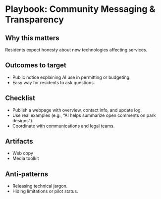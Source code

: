 # Playbook: Community Messaging & Transparency

## Why this matters
Residents expect honesty about new technologies affecting services.

## Outcomes to target
- Public notice explaining AI use in permitting or budgeting.
- Easy way for residents to ask questions.

## Checklist
- Publish a webpage with overview, contact info, and update log.
- Use real examples (e.g., “AI helps summarize open comments on park designs”).
- Coordinate with communications and legal teams.

## Artifacts
- Web copy
- Media toolkit

## Anti-patterns
- Releasing technical jargon.
- Hiding limitations or pilot status.

